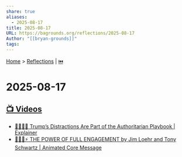 ```yaml
---
share: true
aliases:
  - 2025-08-17
title: 2025-08-17
URL: https://bagrounds.org/reflections/2025-08-17
Author: "[[bryan-grounds]]"
tags: 
---
```

[Home](../index.md) > [Reflections](./index.md) | [⏮️](./2025-08-16.md)  
# 2025-08-17  
## [📺 Videos](../videos/index.md)  
- [👹🤡👑📢 Trump’s Distractions Are Part of the Authoritarian Playbook | Explainer](../videos/trumps-distractions-are-part-of-the-authoritarian-playbook-explainer.md)  
- [🔋🎯💯⚡ THE POWER OF FULL ENGAGEMENT by Jim Loehr and Tony Schwartz | Animated Core Message](../videos/the-power-of-full-engagement-by-jim-loehr-and-tony-schwartz-animated-core-message.md)